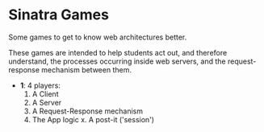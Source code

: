 # Sinatra Games

Some games to get to know web architectures better.

These games are intended to help students act out, and therefore understand, the processes occurring inside web servers, and the request-response mechanism between them.

- **1**: 4 players:
  1. A Client
  2. A Server
  3. A Request-Response mechanism
  4. The App logic
  x. A post-it ('session')

